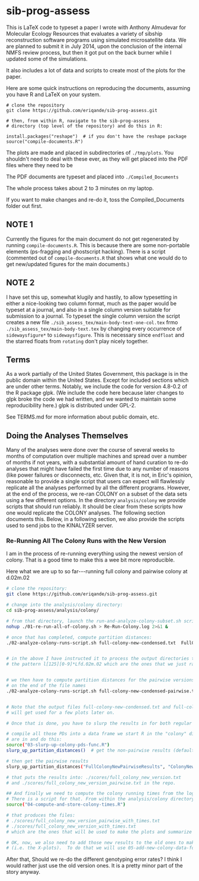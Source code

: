 # sib-prog-assess

This is LaTeX code to typeset a paper I wrote with Anthony Almudevar for Molecular Ecology Resources that evaluates a variety of sibship reconstruction software programs using simulated microsatellite data.  We are planned to submit it in July 2014, upon the conclusion of the internal NMFS review process, but then it got put on the back burner while I updated some of the simulations.

It also includes a lot of data and scripts to create most of the plots for the paper.

Here are some quick instructions on reproducing the documents, assuming you have R and LaTeX on your system.
```
# clone the repository 
git clone https://github.com/eriqande/sib-prog-assess.git

# then, from within R, navigate to the sib-prog-assess
# directory (top level of the repository) and do this in R:

install.packages("reshape")  # if you don't have the reshape package
source("compile-documents.R")

```
The plots are made and placed in subdirectories of `./tmp/plots`.  You shouldn't need to deal with these ever, as they will get placed into the PDF files where they need to be

The PDF documents are typeset and placed into `./Compiled_Documents`

The whole process takes about 2 to 3 minutes on my laptop.

If you want to make changes and re-do it, toss the Compiled_Documents folder out first.


## NOTE 1
Currently the figures for the main document do not get regenerated by running `compile-documents.R`.  This is because there are some non-portable elements (ps-fragging and ghostscript hacking).  There is a script (commented out of `compile-documents.R` that shows what one would do to get new/updated figures for the main documents.)

## NOTE 2
I have set this up, somewhat klugily and hastily, to allow typesetting in either a nice-looking two column format, much as the paper would be typeset at a journal, and also in a single column version suitable for submission to a journal.  To typeset the single column version the script creates a new file `./sib_assess_tex/main-body-text-one-col.tex` frmo `./sib_assess_tex/main-body-text.tex` by changing every occurrence of `sidewaysfigure*` to `sidewaysfigure`.  This is necessary since `endfloat` and the starred floats from `rotating` don't play nicely together. 

## Terms 

As a work partially of the United States Government, this package is in the
public domain within the United States.  Except for included sections which
are under other terms.  Notably, we include the code for version 4.8-0.2 of the 
R package glpk.  (We include the code here because later changes to glpk broke 
the code we had written, and we wanted to maintain some reproducibility here.)
glpk is distributed under GPL-2.

See TERMS.md for more information about public domain, etc.



## Doing the Analyses Themselves
Many of the analyses were done over the course of several weeks to months of computation over multiple machines and spread over a number of months if not years, with a substantial amount of hand curation to re-do analyses that might have failed the first time due to any number of reasons (like power failures or disconnects, etc.  Given that, it is not, in Eric's opinion, reasonable to provide a single script that users can expect will flawlessly replicate all the analyses performed by all the different programs.  However, at the end of the process, we re-ran COLONY on a subset of the data sets using a few different options.  In the directory `analysis/colony` we provide scripts that should run reliably.  It should be clear from these scripts how one would replicate the COLONY analyses.  The following section documents this.  Below, in a following section, we also provide the scripts used to send jobs to the KINALYZER server.



### Re-Running All The Colony Runs with the New Version
I am in the process of re-running everything using the newest version of colony. That is a good
time to make this a wee bit more reproducible.

Here what we  are up to so far---running full colony and pairwise colony at d.02m.02
```sh
# clone the repository:
git clone https://github.com/eriqande/sib-prog-assess.git

# change into the analysis/colony directory:
cd sib-prog-assess/analysis/colony/

# from that directory, launch the run-and-analyze-colony-subset.sh script:
nohup ./01-re-run-all-of-colony.sh > Re-Run-Colony.log 2>&1 &

# once that has completed, compute partition distances:
./02-analyze-colony-runs-script.sh full-colony-new-condensed.txt  FullColonyNewResults  huge-output/{n75,LottaLarge}/Collections/*/l[0-9]*Lfd.02m.02


# in the above I have instructed it to process the output directories that match
# the pattern l[125][0-9]*Lfd.02m.02 which are the ones that we just ran.


# we then have to compute partition distances for the pairwise versions, which have an "x"
# on the end of the file names
./02-analyze-colony-runs-script.sh full-colony-new-condensed-pairwise.txt  FullColonyNewPairwiseResults  huge-output/{n75,LottaLarge}/Collections/*/l[0-9]*Lfd.02m.02x


# Note that the output files full-colony-new-condensed.txt and full-colony-new-condensed-pairwise.txt
# will get used for a few plots later on. 

# Once that is done, you have to slurp the results in for both regular and pairwise.

# compile all those PDs into a data frame we start R in the "colony" directory we
# are in and do this:
source("03-slurp-up-colony-pds-func.R")
slurp_up_partition_distances()  # get the non-pairwise results (default values in function)

# then get the pairwise results
slurp_up_partition_distances("FullColonyNewPairwiseResults", "ColonyNewVersionPairwise", score_file_name = "full_colony_new_version_pairwise.txt")

# that puts the results into: ./scores/full_colony_new_version.txt  
# and ./scores/full_colony_new_version_pairwise.txt in the repo.

## And finally we need to compute the colony running times from the log file ColonyRuns_ProgressLog.txt.
# There is a script for that. From within the analysis/colony directory (still), do this:
source("04-compute-and-store-colony-times.R")

# that produces the files:
# ./scores/full_colony_new_version_pairwise_with_times.txt
# ./scores/full_colony_new_version_with_times.txt
# which are the ones that will be used to make the plots and summarize results, etc.

# OK, now, we also need to add those new results to the old ones to make the "BiggestSibshipPlots" 
# (i.e. the X-plots).  To do that we will use 05-add-new-colony-data-for-xplots.R
```

After that, 
Should we re-do the different genotyping error rates? I think I would rather just
use the old version ones.  It is a pretty minor part of the story anyway.
```


```

